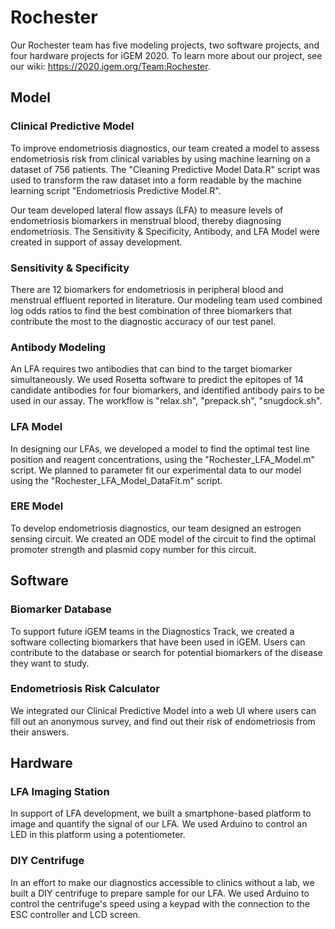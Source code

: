 # Rochester
Our Rochester team has five modeling projects, two software projects, and four hardware projects for iGEM 2020.
To learn more about our project, see our wiki: https://2020.igem.org/Team:Rochester.

## Model
### Clinical Predictive Model
To improve endometriosis diagnostics, our team created a model to assess endometriosis risk from clinical variables by using machine learning on a dataset of 756 patients. The "Cleaning Predictive Model Data.R" script was used to transform the raw dataset into a form readable by the machine learning script "Endometriosis Predictive Model.R".

Our team developed lateral flow assays (LFA) to measure levels of endometriosis biomarkers in menstrual blood, thereby diagnosing endometriosis. The Sensitivity & Specificity, Antibody, and LFA Model were created in support of assay development.

### Sensitivity & Specificity
There are 12 biomarkers for endometriosis in peripheral blood and menstrual effluent reported in literature. Our modeling team used combined log odds ratios to find the best combination of three biomarkers that contribute the most to the diagnostic accuracy of our test panel.

### Antibody Modeling
An LFA requires two antibodies that can bind to the target biomarker simultaneously. We used Rosetta software to predict the epitopes of 14 candidate antibodies for four biomarkers, and identified antibody pairs to be used in our assay. The workflow is "relax.sh", "prepack.sh", "snugdock.sh".

### LFA Model
In designing our LFAs, we developed a model to find the optimal test line position and reagent concentrations, using the "Rochester_LFA_Model.m" script. We planned to parameter fit our experimental data to our model using the "Rochester_LFA_Model_DataFit.m" script.

### ERE Model
To develop endometriosis diagnostics, our team designed an estrogen sensing circuit. We created an ODE model of the circuit to find the optimal promoter strength and plasmid copy number for this circuit.

## Software
### Biomarker Database
To support future iGEM teams in the Diagnostics Track, we created a software collecting biomarkers that have been used in iGEM. Users can contribute to the database or search for potential biomarkers of the disease they want to study.

### Endometriosis Risk Calculator
We integrated our Clinical Predictive Model into a web UI where users can fill out an anonymous survey, and find out their risk of endometriosis from their answers.

## Hardware
### LFA Imaging Station
In support of LFA development, we built a smartphone-based platform to image and quantify the signal of our LFA. We used Arduino to control an LED in this platform using a potentiometer.

### DIY Centrifuge
In an effort to make our diagnostics accessible to clinics without a lab, we built a DIY centrifuge to prepare sample for our LFA. We used Arduino to control the centrifuge's speed using a keypad with the connection to the ESC controller and LCD screen.

